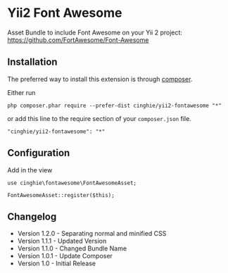 # Yii2 Font Awesome
Asset Bundle to include Font Awesome on your Yii 2 project:<br>
https://github.com/FortAwesome/Font-Awesome

Installation
-----------------

The preferred way to install this extension is through [composer](http://getcomposer.org/download/).

Either run

```
php composer.phar require --prefer-dist cinghie/yii2-fontawesome "*"
```

or add this line to the require section of your `composer.json` file.

```
"cinghie/yii2-fontawesome": "*"
```

Configuration
-----------------

Add in the view

```
use cinghie\fontawesome\FontAwesomeAsset;

FontAwesomeAsset::register($this);
```

Changelog
-----------------

<ul>
  <li>Version 1.2.0 - Separating normal and minified CSS</li>
  <li>Version 1.1.1 - Updated Version</li>
  <li>Version 1.1.0 - Changed Bundle Name</li>
  <li>Version 1.0.1 - Update Composer</li>
  <li>Version 1.0 - Initial Release</li>
</ul>